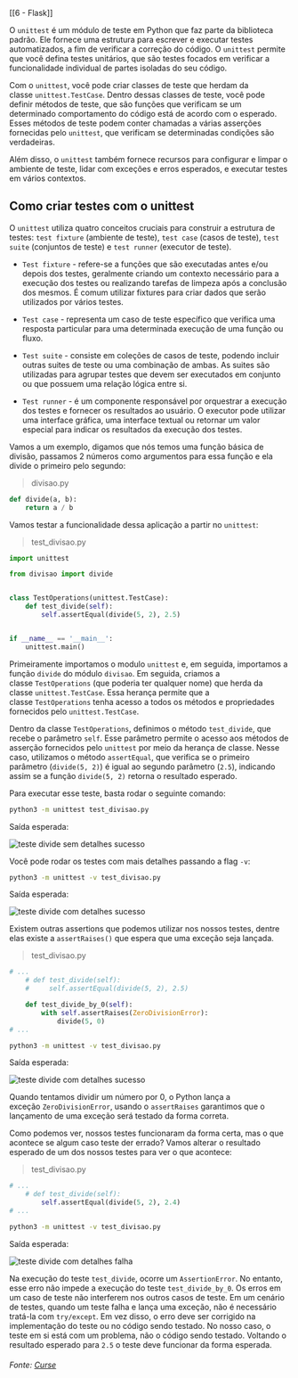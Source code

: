 [[6 - Flask]]

O `unittest` é um módulo de teste em Python que faz parte da biblioteca padrão. Ele fornece uma estrutura para escrever e executar testes automatizados, a fim de verificar a correção do código. O `unittest` permite que você defina testes unitários, que são testes focados em verificar a funcionalidade individual de partes isoladas do seu código.

Com o `unittest`, você pode criar classes de teste que herdam da classe `unittest.TestCase`. Dentro dessas classes de teste, você pode definir métodos de teste, que são funções que verificam se um determinado comportamento do código está de acordo com o esperado. Esses métodos de teste podem conter chamadas a várias asserções fornecidas pelo `unittest`, que verificam se determinadas condições são verdadeiras.

Além disso, o `unittest` também fornece recursos para configurar e limpar o ambiente de teste, lidar com exceções e erros esperados, e executar testes em vários contextos.

## Como criar testes com o unittest

O `unittest` utiliza quatro conceitos cruciais para construir a estrutura de testes: `test fixture` (ambiente de teste), `test case` (casos de teste), `test suite` (conjuntos de teste) e `test runner` (executor de teste).

- `Test fixture` - refere-se a funções que são executadas antes e/ou depois dos testes, geralmente criando um contexto necessário para a execução dos testes ou realizando tarefas de limpeza após a conclusão dos mesmos. É comum utilizar fixtures para criar dados que serão utilizados por vários testes.
    
- `Test case` - representa um caso de teste específico que verifica uma resposta particular para uma determinada execução de uma função ou fluxo.
    
- `Test suite` - consiste em coleções de casos de teste, podendo incluir outras suites de teste ou uma combinação de ambas. As suites são utilizadas para agrupar testes que devem ser executados em conjunto ou que possuem uma relação lógica entre si.
    
- `Test runner` - é um componente responsável por orquestrar a execução dos testes e fornecer os resultados ao usuário. O executor pode utilizar uma interface gráfica, uma interface textual ou retornar um valor especial para indicar os resultados da execução dos testes.
    

Vamos a um exemplo, digamos que nós temos uma função básica de divisão, passamos 2 números como argumentos para essa função e ela divide o primeiro pelo segundo:

> divisao.py

```python
def divide(a, b):
    return a / b
```

Vamos testar a funcionalidade dessa aplicação a partir no `unittest`:

> test_divisao.py

```python
import unittest

from divisao import divide


class TestOperations(unittest.TestCase):
    def test_divide(self):
        self.assertEqual(divide(5, 2), 2.5)


if __name__ == '__main__':
    unittest.main()
```

Primeiramente importamos o modulo `unittest` e, em seguida, importamos a função `divide` do módulo `divisao`. Em seguida, criamos a classe `TestOperations` (que poderia ter qualquer nome) que herda da classe `unittest.TestCase`. Essa herança permite que a classe `TestOperations` tenha acesso a todos os métodos e propriedades fornecidos pelo `unittest.TestCase`.

Dentro da classe `TestOperations`, definimos o método `test_divide`, que recebe o parâmetro `self`. Esse parâmetro permite o acesso aos métodos de asserção fornecidos pelo `unittest` por meio da herança de classe. Nesse caso, utilizamos o método `assertEqual`, que verifica se o primeiro parâmetro (`divide(5, 2)`) é igual ao segundo parâmetro (`2.5`), indicando assim se a função `divide(5, 2)` retorna o resultado esperado.

Para executar esse teste, basta rodar o seguinte comando:

```bash
python3 -m unittest test_divisao.py
```

Saída esperada:

![teste divide sem detalhes sucesso](https://content-assets.betrybe.com/prod/7d17a303-4111-4f9c-a460-1f42bd0054fd-teste%20divide%20sem%20detalhes%20sucesso.png)

Você pode rodar os testes com mais detalhes passando a flag `-v`:

```bash
python3 -m unittest -v test_divisao.py
```

Saída esperada:

![teste divide com detalhes sucesso](https://content-assets.betrybe.com/prod/7d17a303-4111-4f9c-a460-1f42bd0054fd-teste%20divide%20com%20detalhes%20sucesso.png)

Existem outras assertions que podemos utilizar nos nossos testes, dentre elas existe a `assertRaises()` que espera que uma exceção seja lançada.

> test_divisao.py

```python
# ...
    # def test_divide(self):
    #     self.assertEqual(divide(5, 2), 2.5)

    def test_divide_by_0(self):
        with self.assertRaises(ZeroDivisionError):
            divide(5, 0)
# ...
```

```bash
python3 -m unittest -v test_divisao.py
```

Saída esperada:

![teste divide com detalhes sucesso](https://content-assets.betrybe.com/prod/7d17a303-4111-4f9c-a460-1f42bd0054fd-teste%20divide%20com%20detalhes%20sucesso.png)

Quando tentamos dividir um número por 0, o Python lança a exceção `ZeroDivisionError`, usando o `assertRaises` garantimos que o lançamento de uma exceção será testado da forma correta.

Como podemos ver, nossos testes funcionaram da forma certa, mas o que acontece se algum caso teste der errado? Vamos alterar o resultado esperado de um dos nossos testes para ver o que acontece:

> test_divisao.py

```python
# ...
    # def test_divide(self):
        self.assertEqual(divide(5, 2), 2.4)
# ...
```

```bash
python3 -m unittest -v test_divisao.py
```

Saída esperada:

![teste divide com detalhes falha](https://content-assets.betrybe.com/prod/7d17a303-4111-4f9c-a460-1f42bd0054fd-teste%20divide%20com%20detalhes%20falha.png)

Na execução do teste `test_divide`, ocorre um `AssertionError`. No entanto, esse erro não impede a execução do teste `test_divide_by_0`. Os erros em um caso de teste não interferem nos outros casos de teste. Em um cenário de testes, quando um teste falha e lança uma exceção, não é necessário tratá-la com `try/except`. Em vez disso, o erro deve ser corrigido na implementação do teste ou no código sendo testado. No nosso caso, o teste em si está com um problema, não o código sendo testado. Voltando o resultado esperado para `2.5` o teste deve funcionar da forma esperada.

###### Fonte: [Curse](https://app.betrybe.com/learn/course/5e938f69-6e32-43b3-9685-c936530fd326/module/3d93d491-e3ed-409f-bdb6-3a5dcd11f8d2/section/2502e0b8-be2f-4307-aff9-46932f8f13dc/day/b9d963cc-d516-4f86-854f-262dbe185ed7/lesson/510fc0b1-82c3-477c-92cb-caf42cb94226)
